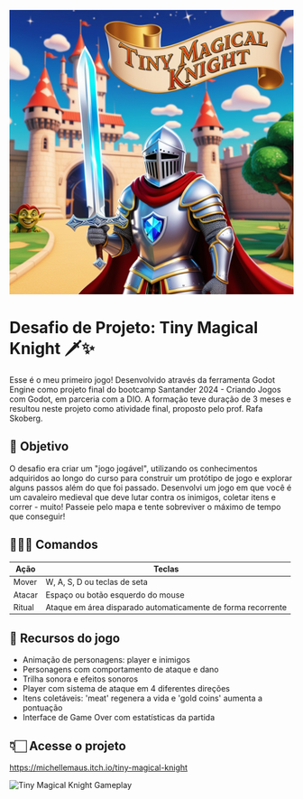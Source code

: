 ![Tiny Magical Knight](addons/images/Tiny_Magical_Knight.jpg)

# Desafio de Projeto: Tiny Magical Knight 🗡✨

Esse é o meu primeiro jogo! Desenvolvido através da ferramenta Godot Engine como projeto final do bootcamp Santander 2024 - Criando Jogos com Godot, em parceria com a DIO. A formação teve duração de 3 meses e resultou neste projeto como atividade final, proposto pelo prof. Rafa Skoberg.

## 🎯 Objetivo 

O desafio era criar um "jogo jogável", utilizando os conhecimentos adquiridos ao longo do curso para construir um protótipo de jogo e explorar alguns passos além do que foi passado. Desenvolvi um jogo em que você é um cavaleiro medieval que deve lutar contra os inimigos, coletar itens e correr - muito! Passeie pelo mapa e tente sobreviver o máximo de tempo que conseguir!

## 👩🏻‍💻 Comandos 

| Ação          |   Teclas         |
| ------------- | ------------- |
| Mover         | W, A, S, D ou teclas de seta            |
| Atacar           | Espaço ou botão esquerdo do mouse           |
| Ritual         | Ataque em área disparado automaticamente de forma recorrente            |

## 👾 Recursos do jogo 

- Animação de personagens: player e inimigos
- Personagens com comportamento de ataque e dano
- Trilha sonora e efeitos sonoros
- Player com sistema de ataque em 4 diferentes direções
- Itens coletáveis: 'meat' regenera a vida e 'gold coins' aumenta a pontuação
- Interface de Game Over com estatísticas da partida


## 👇🏻 Acesse o projeto 

https://michellemaus.itch.io/tiny-magical-knight

![Tiny Magical Knight Gameplay](addons/images/Tiny_Magical_Knight_compressed.gif)